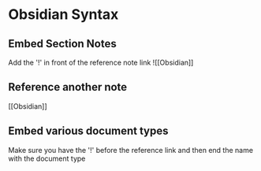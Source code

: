 # Obsidian Syntax

## Embed Section Notes
Add the '!' in front of the reference note link
![[Obsidian]]

## Reference another note
[[Obsidian]]

## Embed various document types
Make sure you have the '!' before the reference link and then end the name with the document type